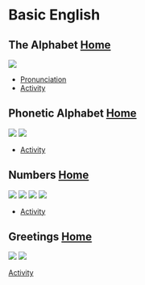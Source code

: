 # Basic English
## The Alphabet [Home](https://github.com/DLesmes/English/blob/main/README.md)
![](https://www.englishclub.com/images/pronunciation/alphabet-pronunciation.png)

* [Pronunciation](https://omniglot.com/writing/english.htm)
* [Activity](https://www.englishclub.com/writing/alphabet-quiz.php)

## Phonetic Alphabet [Home](https://github.com/DLesmes/English/blob/main/README.md)
![](https://www.eslprintables.com/previews/311961_1-Phonetic_Alphabet_Chart.jpg)
![](https://www.englishlearnsite.com/wp-content/uploads/2015/08/Phonetic-symbols-used-in-the-dictionary.jpg)

* [Activity](https://www.cambridgeenglish.org/learning-english/activities-for-learners/a2p052-bed-or-bad)

## Numbers [Home](https://github.com/DLesmes/English/blob/main/README.md)

![](https://lh3.googleusercontent.com/-8eoxuVF0m-E/YDnK73BfGSI/AAAAAAAA8Uo/HBTinehVonsJWh-3Tdrw_3nGrm8JjnkjwCK8BGAsYHg/s0/2021-02-26.png)
![](https://lh3.googleusercontent.com/-wHOWiP4XV0o/YDnKMnXdh3I/AAAAAAAA8Uc/pNgb2VOYP906OfwSqAiezCZ7AXfSPt3vwCK8BGAsYHg/s0/2021-02-26.png)
![](https://lh3.googleusercontent.com/-kPA7AVkYJfM/YDnKYc-7VPI/AAAAAAAA8Ug/u9opVhigHSIHac94aPU-a91lQio0FttyACK8BGAsYHg/s0/2021-02-26.png)
![](https://i.pinimg.com/originals/36/a6/05/36a605d2149fe298e9834e6fe4885e73.jpg)

* [Activity](https://www.englishclub.com/kids/numbers-quiz.htm)

## Greetings [Home](https://github.com/DLesmes/English/blob/main/README.md)

![](https://static.platzi.com/media/user_upload/537ac26bd2d1188ce744137dde2d10a6-8d1ec993-69ad-4d2e-8700-b3b57129a07b.jpg)
![](https://en.islcollective.com/preview/201908/f/greetings-farewells-small-talk-conversation-topics-dialogs_118084_1.jpg)

[Activity](https://www.freddiesville.com/greetings-games/)
